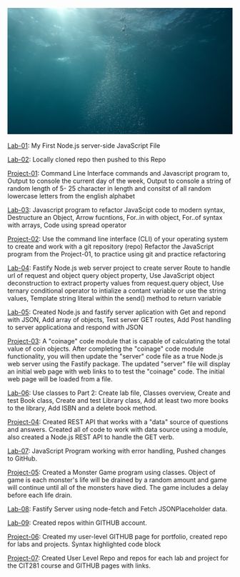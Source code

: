 ![](docs/assets/images/water.jpg)


[Lab-01](https://c-stockdale.github.io/cit281-lab-01/): My First Node.js server-side JavaScript File

[Lab-02]( https://c-stockdale.github.io/CIT281-Lab-02/): Locally cloned repo then pushed to this Repo

[Project-01](https://c-stockdale.github.io/CIT281-P1/): Command Line Interface commands and Javascript program to, Output to console the current day of the week, Output to console a string of random length of 5-             25 character in length and consitst of all random lowercase letters from the english alphabet

[Lab-03]( https://c-stockdale.github.io/CIT281-Lab-03/): Javascript program to refactor JavaScipt code to modern syntax, Destructure an Object, Arrow fucntions,                                                                For..in with object, For..of syntax with arrays, Code           using spread operator

[Project-02](https://c-stockdale.github.io/CIT281-P2/): Use the command line interface (CLI) of your operating system to create and work with a git repository (repo)                                                           Refactor the JavaScript program from the Project-01, to practice using git and practice refactoring

[Lab-04]( https://c-stockdale.github.io/CIT281-Lab-04/):  Fastify Node.js web server project to create server Route to handle url of request and object query object                                                             property, Use JavaScript object deconstruction to extract property values from request.query                                                                           object, Use ternary conditional operator to intialize a contant variable or use the string values, Template                                                             string literal within the send() method to return variable
          
[Lab-05]( https://c-stockdale.github.io/CIT281-Lab-05/): Created Node.js and fastify server aplication with Get and repond with JSON, Add array of objects, Test server                                                          GET routes, Add Post handling to server applicationa and respond with JSON

[Project-03](https://c-stockdale.github.io/CIT281-P3/): A "coinage" code module that is capable of calculating the total value of coin objects. After completing the                                                           "coinage" code module functionality, you will then update the "server" code file as a true Node.js web server                                                           using the Fastify package. The updated "server" file will display an initial web page with web links to to test                                                         the "coinage" code. The initial web page will be loaded from a file.

[Lab-06]( https://c-stockdale.github.io/CIT281-Lab-06/): Use classes to Part 2: Create lab file, Classes overview, Create and test Book class, Create and test Library                                                          class, Add at least two more books to the library, Add ISBN and a delete book method.

[Project-04](https://c-stockdale.github.io/CIT281-P4/): Created REST API that works with a "data" source of questions and answers. Created all of code to work with                                                             data source using a module, also created a Node.js REST API to handle the GET verb.

[Lab-07]( https://c-stockdale.github.io/CIT281-Lab-07/): JavaScript Program working with error handling, Pushed changes to GitHub.

[Project-05](https://c-stockdale.github.io/CIT281-P5/): Created a Monster Game program using classes. Object of game is each monster's life will be drained by a random                                                         amount and game will continue until all of the monsters have died. The game includes a delay before each life                                                           drain.

[Lab-08]( https://c-stockdale.github.io/CIT281-Lab-08/): Fastify Server using node-fetch and Fetch JSONPlaceholder data.

[Lab-09]( https://c-stockdale.github.io/CIT281-Lab-09/): Created repos within GITHUB account.

[Project-06](https://c-stockdale.github.io/CIT281-P6/): Created my user-level GITHUB page for portfolio, created repo for labs and projects.
                                                        Syntax highlighted code block

[Project-07](https://c-stockdale.github.io/CIT281-p7/): Created User Level Repo and repos for each lab and project for the CIT281 course and GITHUB pages with links.






          

                  

                
